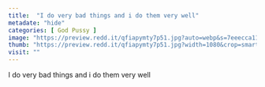 ```yaml
---
title:  "I do very bad things and i do them very well"
metadate: "hide"
categories: [ God Pussy ]
image: "https://preview.redd.it/qfiapymty7p51.jpg?auto=webp&s=7eeecca11959298556cea5a3abecf43c33823497"
thumb: "https://preview.redd.it/qfiapymty7p51.jpg?width=1080&crop=smart&auto=webp&s=d2bfac50d38393a94864d9598a840ef4accb4cdf"
visit: ""
---
```

I do very bad things and i do them very well
